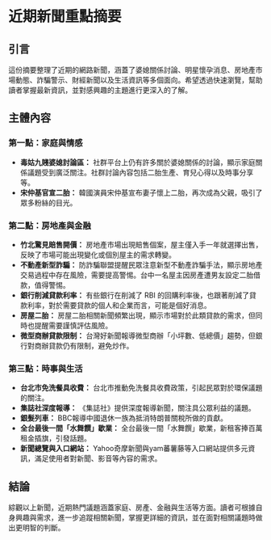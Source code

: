 # 近期新聞重點摘要

## 引言

這份摘要整理了近期的網路新聞，涵蓋了婆媳關係討論、明星懷孕消息、房地產市場動態、詐騙警示、財經新聞以及生活資訊等多個面向。希望透過快速瀏覽，幫助讀者掌握最新資訊，並對感興趣的主題進行更深入的了解。

## 主體內容

### 第一點：家庭與情感

*   **毒姑九賤婆媳討論區：** 社群平台上仍有許多關於婆媳關係的討論，顯示家庭關係議題受到廣泛關注。社群討論內容包括二胎生產、育兒心得以及時事分享等。
*   **宋仲基官宣二胎：** 韓國演員宋仲基宣布妻子懷上二胎，再次成為父親，吸引了眾多粉絲的目光。

### 第二點：房地產與金融

*   **竹北驚見賠售開價：** 房地產市場出現賠售個案，屋主僅入手一年就選擇出售，反映了市場可能出現變化或個別屋主的需求轉變。
*   **不動產新型詐騙：** 防詐騙聯盟提醒民眾注意新型不動產詐騙手法，顯示房地產交易過程中存在風險，需要提高警惕。台中一名屋主因房產遭男友設定二胎借款，值得警惕。
*   **銀行削減貸款利率：** 有些銀行在削減了 RBI 的回購利率後，也跟著削減了貸款利率，對於需要貸款的個人和企業而言，可能是個好消息。
*   **房屋二胎：** 房屋二胎相關新聞頻繁出現，顯示市場對於此類貸款的需求，但同時也提醒需要謹慎評估風險。
*   **微型商辦貸款限制：** 台灣好新聞報導微型商辦「小坪數、低總價」趨勢，但銀行對商辦貸款仍有限制，避免炒作。

### 第三點：時事與生活

*   **台北市免洗餐具收費：** 台北市推動免洗餐具收費政策，引起民眾對於環保議題的關注。
*   **集誌社深度報導：** 《集誌社》提供深度報導新聞，關注具公眾利益的議題。
*   **銀髮列車：** BBC報導中國退休一族為抵消特朗普關稅所做的貢獻。
*   **全台最後一間「水舞饌」歇業：** 全台最後一間「水舞饌」歇業，新租客捧百萬租金插旗，引發話題。
*   **新聞總覽與入口網站：** Yahoo奇摩新聞與yam蕃薯藤等入口網站提供多元資訊，滿足使用者對新聞、影音等內容的需求。

## 結論

綜觀以上新聞，近期熱門議題涵蓋家庭、房產、金融與生活等方面。讀者可根據自身興趣與需求，進一步追蹤相關新聞，掌握更詳細的資訊，並在面對相關議題時做出更明智的判斷。
